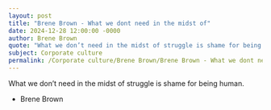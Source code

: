 ```yaml
---
layout: post
title: "Brene Brown - What we dont need in the midst of"
date: 2024-12-28 12:00:00 -0000
author: Brene Brown
quote: "What we don’t need in the midst of struggle is shame for being human."
subject: Corporate culture
permalink: /Corporate culture/Brene Brown/Brene Brown - What we dont need in the midst of
---
```


What we don’t need in the midst of struggle is shame for being human.

- Brene Brown
